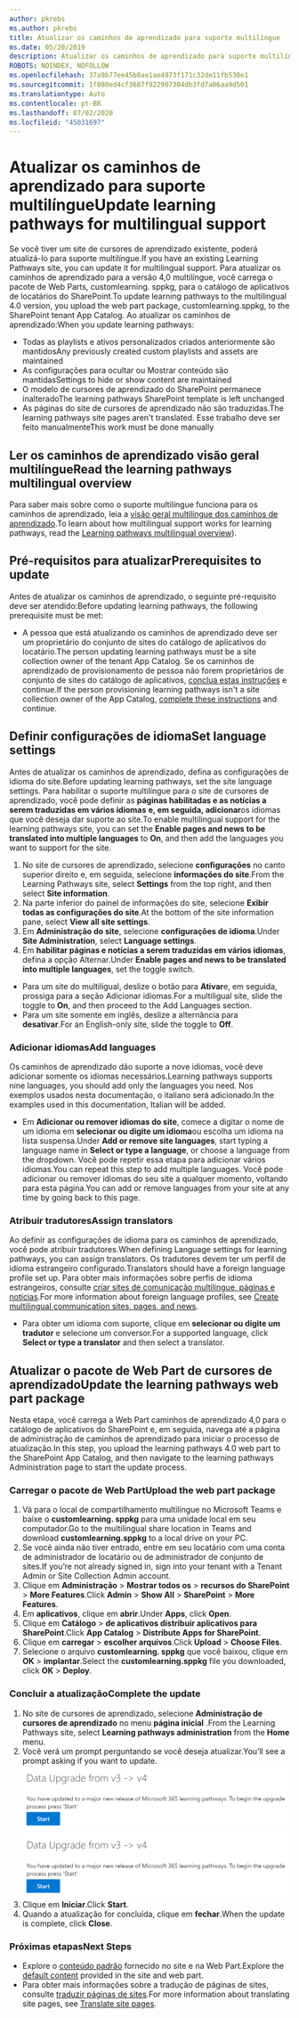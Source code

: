 ```yaml
---
author: pkrebs
ms.author: pkrebs
title: Atualizar os caminhos de aprendizado para suporte multilíngue
ms.date: 05/20/2019
description: Atualizar os caminhos de aprendizado para suporte multilíngue
ROBOTS: NOINDEX, NOFOLLOW
ms.openlocfilehash: 37a9b77ee45b8ae1ae4973f171c32de11fb530e1
ms.sourcegitcommit: 1f080ed4cf3687f922907304db3fd7a06aa9d501
ms.translationtype: Auto
ms.contentlocale: pt-BR
ms.lasthandoff: 07/02/2020
ms.locfileid: "45031697"
---
```

# <a name="update-learning-pathways-for-multilingual-support"></a><span data-ttu-id="2edf9-103">Atualizar os caminhos de aprendizado para suporte multilíngue</span><span class="sxs-lookup"><span data-stu-id="2edf9-103">Update learning pathways for multilingual support</span></span>
<span data-ttu-id="2edf9-104">Se você tiver um site de cursores de aprendizado existente, poderá atualizá-lo para suporte multilíngue.</span><span class="sxs-lookup"><span data-stu-id="2edf9-104">If you have an existing Learning Pathways site, you can update it for multilingual support.</span></span> <span data-ttu-id="2edf9-105">Para atualizar os caminhos de aprendizado para a versão 4,0 multilíngue, você carrega o pacote de Web Parts, customlearning. sppkg, para o catálogo de aplicativos de locatários do SharePoint.</span><span class="sxs-lookup"><span data-stu-id="2edf9-105">To update learning pathways to the multilingual 4.0 version, you upload the web part package, customlearning.sppkg, to the SharePoint tenant App Catalog.</span></span> <span data-ttu-id="2edf9-106">Ao atualizar os caminhos de aprendizado:</span><span class="sxs-lookup"><span data-stu-id="2edf9-106">When you update learning pathways:</span></span>  

- <span data-ttu-id="2edf9-107">Todas as playlists e ativos personalizados criados anteriormente são mantidos</span><span class="sxs-lookup"><span data-stu-id="2edf9-107">Any previously created custom playlists and assets are maintained</span></span>
- <span data-ttu-id="2edf9-108">As configurações para ocultar ou Mostrar conteúdo são mantidas</span><span class="sxs-lookup"><span data-stu-id="2edf9-108">Settings to hide or show content are maintained</span></span>
- <span data-ttu-id="2edf9-109">O modelo de cursores de aprendizado do SharePoint permanece inalterado</span><span class="sxs-lookup"><span data-stu-id="2edf9-109">The learning pathways SharePoint template is left unchanged</span></span>
- <span data-ttu-id="2edf9-110">As páginas do site de cursores de aprendizado não são traduzidas.</span><span class="sxs-lookup"><span data-stu-id="2edf9-110">The learning pathways site pages aren't translated.</span></span> <span data-ttu-id="2edf9-111">Esse trabalho deve ser feito manualmente</span><span class="sxs-lookup"><span data-stu-id="2edf9-111">This work must be done manually</span></span>

## <a name="read-the-learning-pathways-multilingual-overview"></a><span data-ttu-id="2edf9-112">Ler os caminhos de aprendizado visão geral multilíngue</span><span class="sxs-lookup"><span data-stu-id="2edf9-112">Read the learning pathways multilingual overview</span></span>
<span data-ttu-id="2edf9-113">Para saber mais sobre como o suporte multilíngue funciona para os caminhos de aprendizado, leia a [visão geral multilíngue dos caminhos de aprendizado](custom_overview_ml.md).</span><span class="sxs-lookup"><span data-stu-id="2edf9-113">To learn about how multilingual support works for learning pathways, read the [Learning pathways multilingual overview](custom_overview_ml.md)).</span></span> 

## <a name="prerequisites-to-update"></a><span data-ttu-id="2edf9-114">Pré-requisitos para atualizar</span><span class="sxs-lookup"><span data-stu-id="2edf9-114">Prerequisites to update</span></span>
<span data-ttu-id="2edf9-115">Antes de atualizar os caminhos de aprendizado, o seguinte pré-requisito deve ser atendido:</span><span class="sxs-lookup"><span data-stu-id="2edf9-115">Before updating learning pathways, the following prerequisite must be met:</span></span>
- <span data-ttu-id="2edf9-116">A pessoa que está atualizando os caminhos de aprendizado deve ser um proprietário do conjunto de sites do catálogo de aplicativos do locatário.</span><span class="sxs-lookup"><span data-stu-id="2edf9-116">The person updating learning pathways must be a site collection owner of the tenant App Catalog.</span></span> <span data-ttu-id="2edf9-117">Se os caminhos de aprendizado de provisionamento de pessoa não forem proprietários de conjunto de sites do catálogo de aplicativos, [conclua estas instruções](addappadmin.md) e continue.</span><span class="sxs-lookup"><span data-stu-id="2edf9-117">If the person provisioning learning pathways isn't a site collection owner of the App Catalog, [complete these instructions](addappadmin.md) and continue.</span></span> 

## <a name="set-language-settings"></a><span data-ttu-id="2edf9-118">Definir configurações de idioma</span><span class="sxs-lookup"><span data-stu-id="2edf9-118">Set language settings</span></span> 
<span data-ttu-id="2edf9-119">Antes de atualizar os caminhos de aprendizado, defina as configurações de idioma do site.</span><span class="sxs-lookup"><span data-stu-id="2edf9-119">Before updating learning pathways, set the site language settings.</span></span> <span data-ttu-id="2edf9-120">Para habilitar o suporte multilíngue para o site de cursores de aprendizado, você pode definir as **páginas habilitadas e as notícias a serem traduzidas em vários idiomas** **e, em seguida, adicionar**os idiomas que você deseja dar suporte ao site.</span><span class="sxs-lookup"><span data-stu-id="2edf9-120">To enable multilingual support for the learning pathways site, you can set the **Enable pages and news to be translated into multiple languages** to **On**, and then add the languages you want to support for the site.</span></span>
1.  <span data-ttu-id="2edf9-121">No site de cursores de aprendizado, selecione **configurações** no canto superior direito e, em seguida, selecione **informações do site**.</span><span class="sxs-lookup"><span data-stu-id="2edf9-121">From the Learning Pathways site, select **Settings** from the top right, and then select **Site information**.</span></span>
2.  <span data-ttu-id="2edf9-122">Na parte inferior do painel de informações do site, selecione **Exibir todas as configurações do site**.</span><span class="sxs-lookup"><span data-stu-id="2edf9-122">At the bottom of the site information pane, select **View all site settings**.</span></span>
3.  <span data-ttu-id="2edf9-123">Em **Administração do site**, selecione **configurações de idioma**.</span><span class="sxs-lookup"><span data-stu-id="2edf9-123">Under **Site Administration**, select **Language settings**.</span></span>
4.  <span data-ttu-id="2edf9-124">Em **habilitar páginas e notícias a serem traduzidas em vários idiomas**, defina a opção Alternar.</span><span class="sxs-lookup"><span data-stu-id="2edf9-124">Under **Enable pages and news to be translated into multiple languages**, set the toggle switch.</span></span> 
- <span data-ttu-id="2edf9-125">Para um site do multiligual, deslize o botão para **Ativar**e, em seguida, prossiga para a seção Adicionar idiomas.</span><span class="sxs-lookup"><span data-stu-id="2edf9-125">For a multiligual site, slide the toggle to **On**, and then proceed to the Add Languages section.</span></span> 
- <span data-ttu-id="2edf9-126">Para um site somente em inglês, deslize a alternância para **desativar**.</span><span class="sxs-lookup"><span data-stu-id="2edf9-126">For an English-only site, slide the toggle to **Off**.</span></span>

### <a name="add-languages"></a><span data-ttu-id="2edf9-127">Adicionar idiomas</span><span class="sxs-lookup"><span data-stu-id="2edf9-127">Add languages</span></span>
<span data-ttu-id="2edf9-128">Os caminhos de aprendizado dão suporte a nove idiomas, você deve adicionar somente os idiomas necessários.</span><span class="sxs-lookup"><span data-stu-id="2edf9-128">Learning pathways supports nine languages, you should add only the languages you need.</span></span> <span data-ttu-id="2edf9-129">Nos exemplos usados nesta documentação, o italiano será adicionado.</span><span class="sxs-lookup"><span data-stu-id="2edf9-129">In the examples used in this documentation, Italian will be added.</span></span> 
- <span data-ttu-id="2edf9-130">Em **Adicionar ou remover idiomas do site**, comece a digitar o nome de um idioma em **selecionar ou digite um idioma**ou escolha um idioma na lista suspensa.</span><span class="sxs-lookup"><span data-stu-id="2edf9-130">Under **Add or remove site languages**, start typing a language name in **Select or type a language**, or choose a language from the dropdown.</span></span> <span data-ttu-id="2edf9-131">Você pode repetir essa etapa para adicionar vários idiomas.</span><span class="sxs-lookup"><span data-stu-id="2edf9-131">You can repeat this step to add multiple languages.</span></span> <span data-ttu-id="2edf9-132">Você pode adicionar ou remover idiomas do seu site a qualquer momento, voltando para esta página.</span><span class="sxs-lookup"><span data-stu-id="2edf9-132">You can add or remove languages from your site at any time by going back to this page.</span></span>
 
### <a name="assign-translators"></a><span data-ttu-id="2edf9-133">Atribuir tradutores</span><span class="sxs-lookup"><span data-stu-id="2edf9-133">Assign translators</span></span>
<span data-ttu-id="2edf9-134">Ao definir as configurações de idioma para os caminhos de aprendizado, você pode atribuir tradutores.</span><span class="sxs-lookup"><span data-stu-id="2edf9-134">When defining Language settings for learning pathways, you can assign translators.</span></span> <span data-ttu-id="2edf9-135">Os tradutores devem ter um perfil de idioma estrangeiro configurado.</span><span class="sxs-lookup"><span data-stu-id="2edf9-135">Translators should have a foreign language profile set up.</span></span> <span data-ttu-id="2edf9-136">Para obter mais informações sobre perfis de idioma estrangeiros, consulte [criar sites de comunicação multilíngue, páginas e notícias](https://support.office.com/article/2bb7d610-5453-41c6-a0e8-6f40b3ed750c).</span><span class="sxs-lookup"><span data-stu-id="2edf9-136">For more information about foreign language profiles, see [Create multilingual communication sites, pages, and news](https://support.office.com/article/2bb7d610-5453-41c6-a0e8-6f40b3ed750c).</span></span>  
- <span data-ttu-id="2edf9-137">Para obter um idioma com suporte, clique em **selecionar ou digite um tradutor** e selecione um conversor.</span><span class="sxs-lookup"><span data-stu-id="2edf9-137">For a supported language, click **Select or type a translator** and then select a translator.</span></span> 

## <a name="update-the-learning-pathways-web-part-package"></a><span data-ttu-id="2edf9-138">Atualizar o pacote de Web Part de cursores de aprendizado</span><span class="sxs-lookup"><span data-stu-id="2edf9-138">Update the learning pathways web part package</span></span>
<span data-ttu-id="2edf9-139">Nesta etapa, você carrega a Web Part caminhos de aprendizado 4,0 para o catálogo de aplicativos do SharePoint e, em seguida, navega até a página de administração de caminhos de aprendizado para iniciar o processo de atualização.</span><span class="sxs-lookup"><span data-stu-id="2edf9-139">In this step, you upload the learning pathways 4.0 web part to the SharePoint App Catalog, and then navigate to the learning pathways Administration page to start the update process.</span></span>

### <a name="upload-the-web-part-package"></a><span data-ttu-id="2edf9-140">Carregar o pacote de Web Part</span><span class="sxs-lookup"><span data-stu-id="2edf9-140">Upload the web part package</span></span>
1.  <span data-ttu-id="2edf9-141">Vá para o local de compartilhamento multilíngue no Microsoft Teams e baixe o **customlearning. sppkg** para uma unidade local em seu computador.</span><span class="sxs-lookup"><span data-stu-id="2edf9-141">Go to the multilingual share location in Teams and download **customlearning.sppkg** to a local drive on your PC.</span></span> 
2.  <span data-ttu-id="2edf9-142">Se você ainda não tiver entrado, entre em seu locatário com uma conta de administrador de locatário ou de administrador de conjunto de sites.</span><span class="sxs-lookup"><span data-stu-id="2edf9-142">If you’re not already signed in, sign into your tenant with a Tenant Admin or Site Collection Admin account.</span></span> 
3.  <span data-ttu-id="2edf9-143">Clique em **Administração**  >  **Mostrar todos os**  >  **recursos do SharePoint**  >  **More Features**.</span><span class="sxs-lookup"><span data-stu-id="2edf9-143">Click **Admin** > **Show All** > **SharePoint** > **More Features**.</span></span> 
4.  <span data-ttu-id="2edf9-144">Em **aplicativos**, clique em **abrir**.</span><span class="sxs-lookup"><span data-stu-id="2edf9-144">Under **Apps**, click **Open**.</span></span> 
5.  <span data-ttu-id="2edf9-145">Clique em **Catálogo**  >  **de aplicativos distribuir aplicativos para SharePoint**.</span><span class="sxs-lookup"><span data-stu-id="2edf9-145">Click **App Catalog** > **Distribute Apps for SharePoint**.</span></span> 
6.  <span data-ttu-id="2edf9-146">Clique em **carregar**  >  **escolher arquivos**.</span><span class="sxs-lookup"><span data-stu-id="2edf9-146">Click **Upload** > **Choose Files**.</span></span> 
7.  <span data-ttu-id="2edf9-147">Selecione o arquivo **customlearning. sppkg** que você baixou, clique em **OK**  >  **implantar**.</span><span class="sxs-lookup"><span data-stu-id="2edf9-147">Select the **customlearning.sppkg** file you downloaded, click **OK** > **Deploy**.</span></span> 

### <a name="complete-the-update"></a><span data-ttu-id="2edf9-148">Concluir a atualização</span><span class="sxs-lookup"><span data-stu-id="2edf9-148">Complete the update</span></span>
1.  <span data-ttu-id="2edf9-149">No site de cursores de aprendizado, selecione **Administração de cursores de aprendizado** no menu **página inicial** .</span><span class="sxs-lookup"><span data-stu-id="2edf9-149">From the Learning Pathways site, select **Learning pathways administration** from the **Home** menu.</span></span> 
2.  <span data-ttu-id="2edf9-150">Você verá um prompt perguntando se você deseja atualizar.</span><span class="sxs-lookup"><span data-stu-id="2edf9-150">You’ll see a prompt asking if you want to update.</span></span> 
<span data-ttu-id="2edf9-151">![custom_update_adminprompt_ml.png](media/custom_update_adminprompt_ml.png)</span><span class="sxs-lookup"><span data-stu-id="2edf9-151">![custom_update_adminprompt_ml.png](media/custom_update_adminprompt_ml.png)</span></span>
3.  <span data-ttu-id="2edf9-152">Clique em **Iniciar**.</span><span class="sxs-lookup"><span data-stu-id="2edf9-152">Click **Start**.</span></span> 
4. <span data-ttu-id="2edf9-153">Quando a atualização for concluída, clique em **fechar**.</span><span class="sxs-lookup"><span data-stu-id="2edf9-153">When the update is complete, click **Close**.</span></span> 

### <a name="next-steps"></a><span data-ttu-id="2edf9-154">Próximas etapas</span><span class="sxs-lookup"><span data-stu-id="2edf9-154">Next Steps</span></span>
- <span data-ttu-id="2edf9-155">Explore o [conteúdo padrão](custom_exploresite.md) fornecido no site e na Web Part.</span><span class="sxs-lookup"><span data-stu-id="2edf9-155">Explore the [default content](custom_exploresite.md) provided in the site and web part.</span></span>
- <span data-ttu-id="2edf9-156">Para obter mais informações sobre a tradução de páginas de sites, consulte [traduzir páginas de sites](custom_translate_page_ml.md).</span><span class="sxs-lookup"><span data-stu-id="2edf9-156">For more information about translating site pages, see [Translate site pages](custom_translate_page_ml.md).</span></span> 

